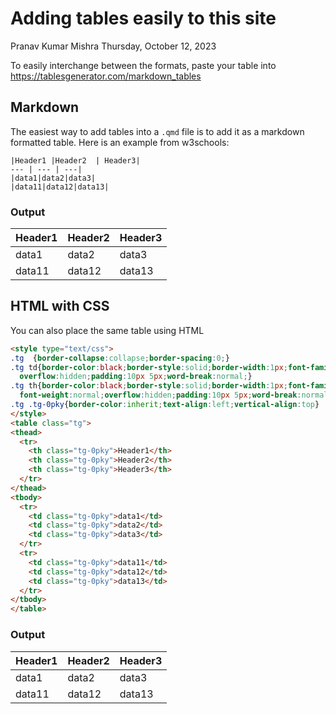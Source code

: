 # Adding tables easily to this site
Pranav Kumar Mishra
Thursday, October 12, 2023

To easily interchange between the formats, paste your table into
<https://tablesgenerator.com/markdown_tables>

## Markdown

The easiest way to add tables into a `.qmd` file is to add it as a
markdown formatted table. Here is an example from w3schools:

    |Header1 |Header2  | Header3|
    --- | --- | ---|
    |data1|data2|data3|
    |data11|data12|data13|

### Output

| Header1 | Header2 | Header3 |
|---------|---------|---------|
| data1   | data2   | data3   |
| data11  | data12  | data13  |

## HTML with CSS

You can also place the same table using HTML

``` html
<style type="text/css">
.tg  {border-collapse:collapse;border-spacing:0;}
.tg td{border-color:black;border-style:solid;border-width:1px;font-family:Arial, sans-serif;font-size:14px;
  overflow:hidden;padding:10px 5px;word-break:normal;}
.tg th{border-color:black;border-style:solid;border-width:1px;font-family:Arial, sans-serif;font-size:14px;
  font-weight:normal;overflow:hidden;padding:10px 5px;word-break:normal;}
.tg .tg-0pky{border-color:inherit;text-align:left;vertical-align:top}
</style>
<table class="tg">
<thead>
  <tr>
    <th class="tg-0pky">Header1</th>
    <th class="tg-0pky">Header2</th>
    <th class="tg-0pky">Header3</th>
  </tr>
</thead>
<tbody>
  <tr>
    <td class="tg-0pky">data1</td>
    <td class="tg-0pky">data2</td>
    <td class="tg-0pky">data3</td>
  </tr>
  <tr>
    <td class="tg-0pky">data11</td>
    <td class="tg-0pky">data12</td>
    <td class="tg-0pky">data13</td>
  </tr>
</tbody>
</table>
```

### Output

<style type="text/css">
.tg  {border-collapse:collapse;border-spacing:0;}
.tg td{border-color:black;border-style:solid;border-width:1px;font-family:Arial, sans-serif;font-size:14px;
  overflow:hidden;padding:10px 5px;word-break:normal;}
.tg th{border-color:black;border-style:solid;border-width:1px;font-family:Arial, sans-serif;font-size:14px;
  font-weight:normal;overflow:hidden;padding:10px 5px;word-break:normal;}
.tg .tg-0pky{border-color:inherit;text-align:left;vertical-align:top}
</style>

| Header1 | Header2 | Header3 |
|---------|---------|---------|
| data1   | data2   | data3   |
| data11  | data12  | data13  |
